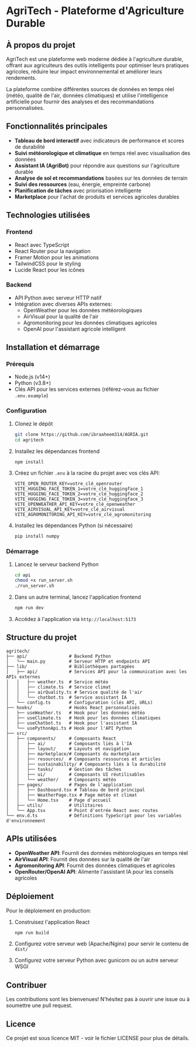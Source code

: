 # AgriTech - Plateforme d'Agriculture Durable

## À propos du projet

AgriTech est une plateforme web moderne dédiée à l'agriculture durable, offrant aux agriculteurs des outils intelligents pour optimiser leurs pratiques agricoles, réduire leur impact environnemental et améliorer leurs rendements.

La plateforme combine différentes sources de données en temps réel (météo, qualité de l'air, données climatiques) et utilise l'intelligence artificielle pour fournir des analyses et des recommandations personnalisées.

## Fonctionnalités principales

- **Tableau de bord interactif** avec indicateurs de performance et scores de durabilité
- **Suivi météorologique et climatique** en temps réel avec visualisation des données
- **Assistant IA (AgriBot)** pour répondre aux questions sur l'agriculture durable
- **Analyse de sol et recommandations** basées sur les données de terrain
- **Suivi des ressources** (eau, énergie, empreinte carbone)
- **Planification de tâches** avec priorisation intelligente
- **Marketplace** pour l'achat de produits et services agricoles durables

## Technologies utilisées

### Frontend
- React avec TypeScript
- React Router pour la navigation
- Framer Motion pour les animations
- TailwindCSS pour le styling
- Lucide React pour les icônes

### Backend
- API Python avec serveur HTTP natif
- Intégration avec diverses APIs externes:
  - OpenWeather pour les données météorologiques
  - AirVisual pour la qualité de l'air
  - Agromonitoring pour les données climatiques agricoles
  - OpenAI pour l'assistant agricole intelligent

## Installation et démarrage

### Prérequis
- Node.js (v14+)
- Python (v3.8+)
- Clés API pour les services externes (référez-vous au fichier `.env.example`)

### Configuration
1. Clonez le dépôt
   ```bash
   git clone https://github.com/ibraaheem314/AGRIA.git
   cd agritech
   ```

2. Installez les dépendances frontend
   ```bash
   npm install
   ```

3. Créez un fichier `.env` à la racine du projet avec vos clés API:
   ```
   VITE_OPEN_ROUTER_KEY=votre_clé_openrouter
   VITE_HUGGING_FACE_TOKEN_1=votre_clé_huggingface_1
   VITE_HUGGING_FACE_TOKEN_2=votre_clé_huggingface_2
   VITE_HUGGING_FACE_TOKEN_3=votre_clé_huggingface_3
   VITE_OPENWEATHER_API_KEY=votre_clé_openweather
   VITE_AIRVISUAL_API_KEY=votre_clé_airvisual
   VITE_AGROMONITORING_API_KEY=votre_clé_agromonitoring
   ```

4. Installez les dépendances Python (si nécessaire)
   ```bash
   pip install numpy
   ```

### Démarrage
1. Lancez le serveur backend Python
   ```bash
   cd api
   chmod +x run_server.sh
   ./run_server.sh
   ```

2. Dans un autre terminal, lancez l'application frontend
   ```bash
   npm run dev
   ```

3. Accédez à l'application via `http://localhost:5173`

## Structure du projet

```
agritech/
├── api/                # Backend Python
│   └── main.py         # Serveur HTTP et endpoints API
├── lib/                # Bibliothèques partagées
│   ├── api/            # Services API pour la communication avec les APIs externes
│   │   ├── weather.ts  # Service météo
│   │   ├── climate.ts  # Service climat
│   │   ├── airQuality.ts # Service qualité de l'air
│   │   └── chatbot.ts  # Service assistant IA
│   └── config.ts       # Configuration (clés API, URLs)
├── hooks/              # Hooks React personnalisés
│   ├── useWeather.ts   # Hook pour les données météo
│   ├── useClimate.ts   # Hook pour les données climatiques
│   ├── useChatbot.ts   # Hook pour l'assistant IA
│   └── usePythonApi.ts # Hook pour l'API Python
├── src/
│   ├── components/     # Composants React
│   │   ├── ai/         # Composants liés à l'IA
│   │   ├── layout/     # Layouts et navigation
│   │   ├── marketplace/# Composants du marketplace
│   │   ├── resources/  # Composants ressources et articles
│   │   ├── sustainability/ # Composants liés à la durabilité
│   │   ├── tasks/      # Gestion des tâches
│   │   ├── ui/         # Composants UI réutilisables
│   │   └── weather/    # Composants météo
│   ├── pages/          # Pages de l'application
│   │   ├── Dashboard.tsx # Tableau de bord principal
│   │   ├── WeatherPage.tsx # Page météo et climat
│   │   └── Home.tsx    # Page d'accueil
│   ├── utils/          # Utilitaires
│   └── App.tsx         # Point d'entrée React avec routes
└── env.d.ts            # Définitions TypeScript pour les variables d'environnement
```

## APIs utilisées

- **OpenWeather API**: Fournit des données météorologiques en temps réel
- **AirVisual API**: Fournit des données sur la qualité de l'air
- **Agromonitoring API**: Fournit des données climatiques et agricoles
- **OpenRouter/OpenAI API**: Alimente l'assistant IA pour les conseils agricoles

## Déploiement

Pour le déploiement en production:

1. Construisez l'application React
   ```bash
   npm run build
   ```

2. Configurez votre serveur web (Apache/Nginx) pour servir le contenu de `dist/`

3. Configurez votre serveur Python avec gunicorn ou un autre serveur WSGI

## Contribuer

Les contributions sont les bienvenues! N'hésitez pas à ouvrir une issue ou à soumettre une pull request.

## Licence

Ce projet est sous licence MIT - voir le fichier LICENSE pour plus de détails.

